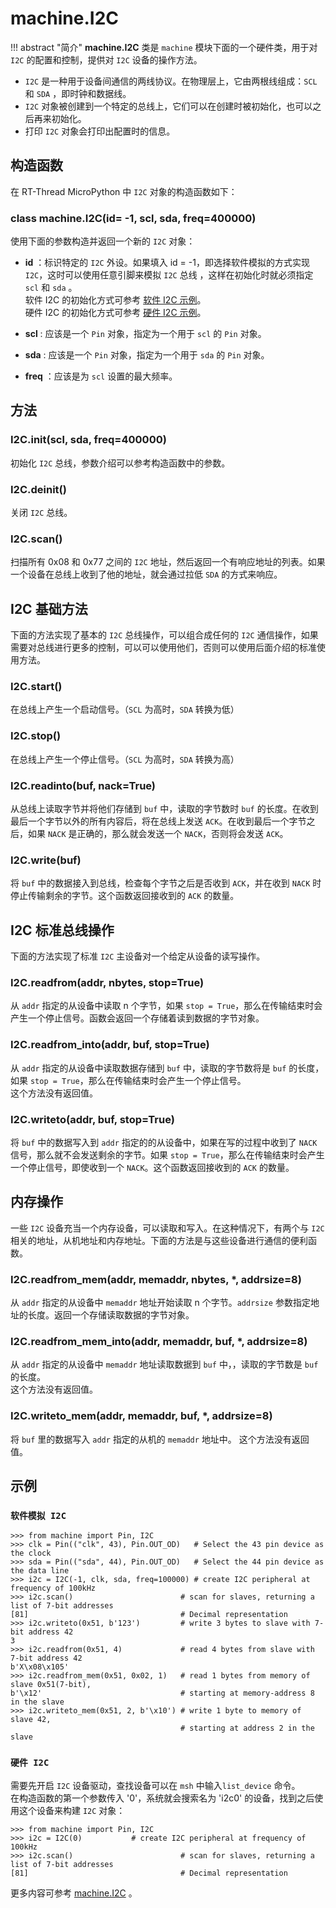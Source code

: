 # machine.I2C  

!!! abstract "简介"
     **machine.I2C** 类是 `machine` 模块下面的一个硬件类，用于对 `I2C` 的配置和控制，提供对 `I2C` 设备的操作方法。

- `I2C` 是一种用于设备间通信的两线协议。在物理层上，它由两根线组成：`SCL`  和 `SDA` ，即时钟和数据线。
- `I2C` 对象被创建到一个特定的总线上，它们可以在创建时被初始化，也可以之后再来初始化。
- 打印 `I2C` 对象会打印出配置时的信息。

## 构造函数

在 RT-Thread MicroPython 中 `I2C` 对象的构造函数如下：

### **class machine.I2C**(id= -1,  scl, sda, freq=400000)
使用下面的参数构造并返回一个新的 `I2C` 对象：

- **id** ：标识特定的 `I2C`  外设。如果填入 id = -1，即选择软件模拟的方式实现 `I2C`，这时可以使用任意引脚来模拟 `I2C` 总线 ，这样在初始化时就必须指定 `scl` 和 `sda` 。  
软件 I2C 的初始化方式可参考 [软件 I2C 示例](#i2c_2)。  
硬件 I2C 的初始化方式可参考 [硬件 I2C 示例](#i2c_3)。

- **scl** : 应该是一个 `Pin` 对象，指定为一个用于 `scl` 的 `Pin` 对象。
- **sda** : 应该是一个 `Pin` 对象，指定为一个用于 `sda` 的 `Pin` 对象。
- **freq** ：应该是为 `scl` 设置的最大频率。

## 方法

### **I2C.init**(scl, sda, freq=400000)
初始化 `I2C` 总线，参数介绍可以参考构造函数中的参数。

### **I2C.deinit**()
关闭 `I2C` 总线。

### **I2C.scan**()
扫描所有 0x08 和 0x77 之间的 `I2C` 地址，然后返回一个有响应地址的列表。如果一个设备在总线上收到了他的地址，就会通过拉低 `SDA` 的方式来响应。

## I2C 基础方法
下面的方法实现了基本的 `I2C` 总线操作，可以组合成任何的 `I2C` 通信操作，如果需要对总线进行更多的控制，可以可以使用他们，否则可以使用后面介绍的标准使用方法。

### **I2C.start**()
在总线上产生一个启动信号。（`SCL` 为高时，`SDA` 转换为低）

### **I2C.stop**()
在总线上产生一个停止信号。（`SCL` 为高时，`SDA` 转换为高）

### **I2C.readinto**(buf, nack=True)
从总线上读取字节并将他们存储到 `buf` 中，读取的字节数时 `buf` 的长度。在收到最后一个字节以外的所有内容后，将在总线上发送 `ACK`。在收到最后一个字节之后，如果 `NACK` 是正确的，那么就会发送一个 `NACK`，否则将会发送 `ACK`。

###  **I2C.write**(buf)
将 `buf` 中的数据接入到总线，检查每个字节之后是否收到 `ACK`，并在收到 `NACK` 时停止传输剩余的字节。这个函数返回接收到的 `ACK` 的数量。

## I2C 标准总线操作
下面的方法实现了标准 `I2C` 主设备对一个给定从设备的读写操作。

### **I2C.readfrom**(addr, nbytes, stop=True)
从 `addr` 指定的从设备中读取 n 个字节，如果 `stop = True`，那么在传输结束时会产生一个停止信号。函数会返回一个存储着读到数据的字节对象。

### **I2C.readfrom_into**(addr, buf, stop=True)
从 `addr` 指定的从设备中读取数据存储到 `buf` 中，读取的字节数将是 `buf` 的长度，如果 `stop = True`，那么在传输结束时会产生一个停止信号。  
这个方法没有返回值。

### **I2C.writeto**(addr, buf, stop=True)
将 `buf` 中的数据写入到 `addr` 指定的的从设备中，如果在写的过程中收到了 `NACK` 信号，那么就不会发送剩余的字节。如果 `stop = True`，那么在传输结束时会产生一个停止信号，即使收到一个 `NACK`。这个函数返回接收到的 `ACK` 的数量。

## 内存操作

一些 `I2C` 设备充当一个内存设备，可以读取和写入。在这种情况下，有两个与 `I2C` 相关的地址，从机地址和内存地址。下面的方法是与这些设备进行通信的便利函数。

### **I2C.readfrom_mem**(addr, memaddr, nbytes, *, addrsize=8)
从 `addr` 指定的从设备中 `memaddr` 地址开始读取 n 个字节。`addrsize` 参数指定地址的长度。返回一个存储读取数据的字节对象。

### **I2C.readfrom_mem_into**(addr, memaddr, buf, *, addrsize=8)
从 `addr` 指定的从设备中 `memaddr` 地址读取数据到 `buf` 中，，读取的字节数是 `buf` 的长度。  
这个方法没有返回值。

### **I2C.writeto_mem**(addr, memaddr, buf, *, addrsize=8)
将 `buf` 里的数据写入 `addr` 指定的从机的 `memaddr` 地址中。 
这个方法没有返回值。

## 示例 

### `软件模拟 I2C ` 
```
>>> from machine import Pin, I2C
>>> clk = Pin(("clk", 43), Pin.OUT_OD)   # Select the 43 pin device as the clock
>>> sda = Pin(("sda", 44), Pin.OUT_OD)   # Select the 44 pin device as the data line
>>> i2c = I2C(-1, clk, sda, freq=100000) # create I2C peripheral at frequency of 100kHz
>>> i2c.scan()                        # scan for slaves, returning a list of 7-bit addresses
[81]                                  # Decimal representation
>>> i2c.writeto(0x51, b'123')         # write 3 bytes to slave with 7-bit address 42
3 
>>> i2c.readfrom(0x51, 4)             # read 4 bytes from slave with 7-bit address 42
b'X\x08\x105'
>>> i2c.readfrom_mem(0x51, 0x02, 1)   # read 1 bytes from memory of slave 0x51(7-bit),
b'\x12'                               # starting at memory-address 8 in the slave
>>> i2c.writeto_mem(0x51, 2, b'\x10') # write 1 byte to memory of slave 42,
                                      # starting at address 2 in the slave
```

### `硬件 I2C ` 

需要先开启 `I2C` 设备驱动，查找设备可以在 `msh` 中输入`list_device` 命令。  
在构造函数的第一个参数传入 '0'，系统就会搜索名为 'i2c0' 的设备，找到之后使用这个设备来构建 `I2C` 对象：

```
>>> from machine import Pin, I2C
>>> i2c = I2C(0)           # create I2C peripheral at frequency of 100kHz
>>> i2c.scan()                        # scan for slaves, returning a list of 7-bit addresses
[81]                                  # Decimal representation
```

  更多内容可参考 [machine.I2C](http://docs.micropython.org/en/latest/pyboard/library/machine.I2C.html) 。